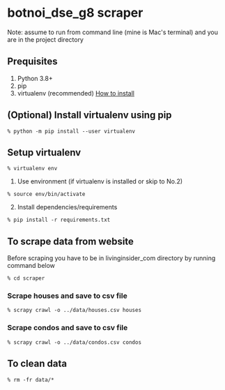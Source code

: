 # botnoi_dse_g8 scraper

Note: assume to run from command line (mine is Mac's terminal) and you are in the project directory

## Prequisites

1. Python 3.8+
2. pip
3. virtualenv (recommended) [How to install](https://virtualenv.pypa.io/en/latest/installation.html)

## (Optional) Install virtualenv using pip

```
% python -m pip install --user virtualenv
```

## Setup virtualenv

```
% virtualenv env
```

1. Use environment (if virtualenv is installed or skip to No.2)

```
% source env/bin/activate
```

2. Install dependencies/requirements

```
% pip install -r requirements.txt
```

## To scrape data from website

Before scraping you have to be in livinginsider_com directory by running command below

```
% cd scraper
```

### Scrape houses and save to csv file

```
% scrapy crawl -o ../data/houses.csv houses
```

### Scrape condos and save to csv file

```
% scrapy crawl -o ../data/condos.csv condos
```

## To clean data

```
% rm -fr data/*
```
